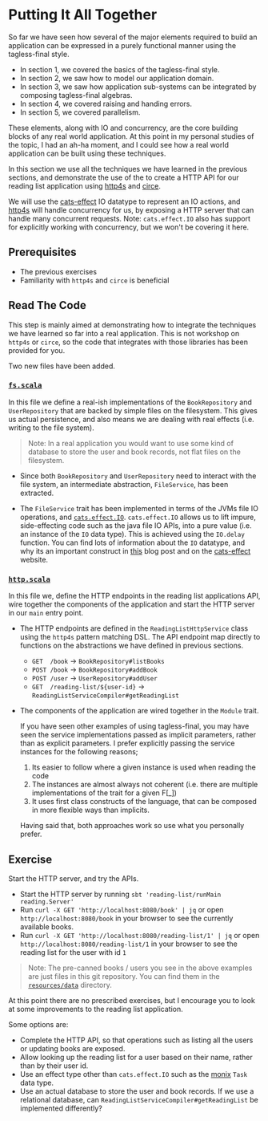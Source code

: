 # Putting It All Together

So far we have seen how several of the major elements required to build an application can be expressed in a purely
functional manner using the tagless-final style.

- In section 1, we covered the basics of the tagless-final style.
- In section 2, we saw how to model our application domain.
- In section 3, we saw how application sub-systems can be integrated by composing tagless-final algebras.
- In section 4, we covered raising and handing errors.
- In section 5, we covered parallelism.

These elements, along with IO and concurrency, are the core building blocks of any real world application.
At this point in my personal studies of the topic, I had an ah-ha moment, and I could see how a real world
application can be built using these techniques.

In this section we use all the techniques we have learned in the previous sections, and demonstrate the use of the 
to create a HTTP API for our reading list application using [http4s](https://http4s.org/) and [circe](https://circe.github.io/circe/).

We will use the [cats-effect](https://typelevel.org/cats-effect/datatypes/io.html) IO datatype to represent an IO actions,
and [http4s](https://http4s.org/) will handle concurrency for us, by exposing a HTTP server that can handle many concurrent requests.
Note: `cats.effect.IO` also has support for explicitly working with concurrency, but we won't be covering it here.

## Prerequisites

- The previous exercises
- Familiarity with `http4s` and `circe` is beneficial

## Read The Code

This step is mainly aimed at demonstrating how to integrate the techniques we have learned so far into a real application.
This is not workshop on `http4s` or `circe`, so the code that integrates with those libraries has been provided for you.

Two new files have been added.

### [`fs.scala`](../reading-list/src/main/scala/reading/fs.scala)

In this file we define a real-ish implementations of the `BookRepository` and `UserRepository` that
are backed by simple files on the filesystem. This gives us actual persistence, and also means we are
dealing with real effects (i.e. writing to the file system).

 > Note: In a real application you would want to use some kind of database to store the user and book records,
         not flat files on the filesystem.

- Since both `BookRepository` and `UserRepository` need to interact with the file system, an intermediate abstraction, `FileService`,
  has been extracted.

- The `FileService` trait has been implemented in terms of the JVMs file IO operations, and [`cats.effect.IO`](https://typelevel.org/cats-effect/datatypes/io.html).
  `cats.effect.IO` allows us to lift impure, side-effecting code such as the java file IO APIs, into a pure value (i.e. an instance
  of the `IO` data type). This is achieved using the `IO.delay` function. You can find lots of information about the `IO` datatype, and
  why its an important construct in [this](https://typelevel.org/blog/2017/05/02/io-monad-for-cats.html) blog post and on the [cats-effect](https://typelevel.org/cats-effect/datatypes/io.html)
  website.

### [`http.scala`](../reading-list/src/main/scala/reading/http.scala)

In this file we, define the HTTP endpoints in the reading list applications API, wire together the components of the application
and start the HTTP server in our `main` entry point.

- The HTTP endpoints are defined in the `ReadingListHttpService` class using the `http4s` pattern matching DSL.
  The API endpoint map directly to functions on the abstractions we have defined in previous sections.
  - `GET  /book` -> `BookRepository#listBooks`
  - `POST /book` -> `BookRepository#addBook`
  - `POST /user` -> `UserRepository#addUser`
  - `GET  /reading-list/${user-id}` -> `ReadingListServiceCompiler#getReadingList`

- The components of the application are wired together in the `Module` trait.
  
  If you have seen other examples of using tagless-final, you may have seen the service implementations
  passed as implicit parameters, rather than as explicit parameters. I prefer explicitly passing the service
  instances for the following reasons;
     1. Its easier to follow where a given instance is used when reading the code
     2. The instances are almost always not coherent (i.e. there are multiple implementations of the trait for a given F[_])
     3. It uses first class constructs of the language, that can be composed in more flexible ways than implicits.

  Having said that, both approaches work so use what you personally prefer.

## Exercise

Start the HTTP server, and try the APIs.
  - Start the HTTP server by running `sbt 'reading-list/runMain reading.Server'`
  - Run `curl -X GET 'http://localhost:8080/book' | jq` or open `http://localhost:8080/book` in your browser
    to see the currently available books.
  - Run `curl -X GET 'http://localhost:8080/reading-list/1' | jq` or open `http://localhost:8080/reading-list/1` in
    your browser to see the reading list for the user with id `1`

> Note: The pre-canned books / users you see in the above examples are just files in this git repository. You can find them
>       in the [`resources/data`](../reading-list/src/main/resources/data) directory.
    
At this point there are no prescribed exercises, but I encourage you to look at some improvements to the reading list application.

Some options are:

- Complete the HTTP API, so that operations such as listing all the users or updating books are exposed.
- Allow looking up the reading list for a user based on their name, rather than by their user id.
- Use an effect type other than `cats.effect.IO` such as the [monix](https://monix.io/) `Task` data type.
- Use an actual database to store the user and book records. If we use a relational database, can `ReadingListServiceCompiler#getReadingList` 
  be implemented differently?